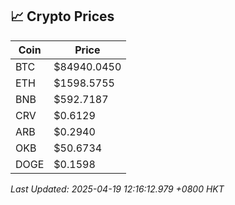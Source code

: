 ## 📈 Crypto Prices

| Coin | Price |
| ---- | ----- |
| BTC | $84940.0450 |
| ETH | $1598.5755 |
| BNB | $592.7187 |
| CRV | $0.6129 |
| ARB | $0.2940 |
| OKB | $50.6734 |
| DOGE | $0.1598 |

_Last Updated: 2025-04-19 12:16:12.979 +0800 HKT_